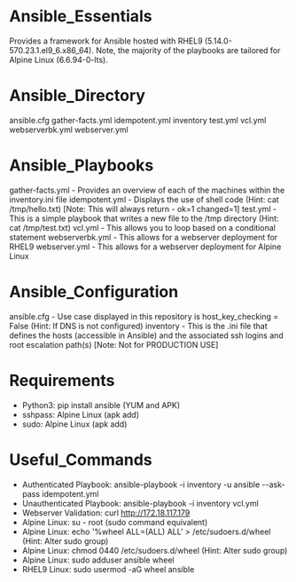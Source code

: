 # Ansible_Essentials
Provides a framework for Ansible hosted with RHEL9 (5.14.0-570.23.1.el9_6.x86_64).  Note, the majority of the playbooks are tailored for Alpine Linux (6.6.94-0-lts).

# Ansible_Directory
ansible.cfg  gather-facts.yml  idempotent.yml  inventory  test.yml  vcl.yml  webserverbk.yml  webserver.yml

# Ansible_Playbooks
gather-facts.yml - Provides an overview of each of the machines within the inventory.ini file
idempotent.yml - Displays the use of shell code (Hint: cat /tmp/hello.txt) [Note: This will always return - ok=1    changed=1]
test.yml - This is a simple playbook that writes a new file to the /tmp directory (Hint: cat /tmp/test.txt)
vcl.yml - This allows you to loop based on a conditional statement
webserverbk.yml - This allows for a webserver deployment for RHEL9
webserver.yml - This allows for a webserver deployment for Alpine Linux

# Ansible_Configuration
ansible.cfg - Use case displayed in this repository is host_key_checking = False (Hint: If DNS is not configured)
inventory - This is the .ini file that defines the hosts (accessible in Ansible) and the associated ssh logins and root escalation path(s) [Note: Not for PRODUCTION USE]

# Requirements
- Python3: pip install ansible (YUM and APK)
- sshpass: Alpine Linux (apk add)
- sudo: Alpine Linux (apk add)

# Useful_Commands
- Authenticated Playbook: ansible-playbook -i inventory -u ansible --ask-pass idempotent.yml
- Unauthenticated Playbook: ansible-playbook -i inventory vcl.yml
- Webserver Validation: curl http://172.18.117.179
- Alpine Linux: su - root (sudo command equivalent)
- Alpine Linux: echo '%wheel ALL=(ALL) ALL' > /etc/sudoers.d/wheel (Hint: Alter sudo group)
- Alpine Linux: chmod 0440 /etc/sudoers.d/wheel (Hint: Alter sudo group)
- Alpine Linux: sudo adduser ansible wheel
- RHEL9 Linux: sudo usermod -aG wheel ansible
